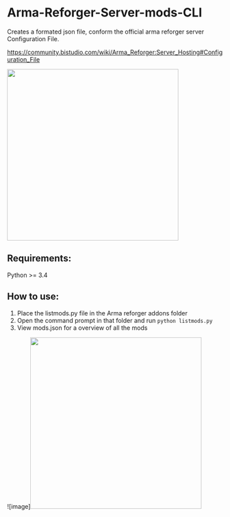 # Arma-Reforger-Server-mods-CLI
Creates a formated json file, conform the official arma reforger server Configuration File. 

https://community.bistudio.com/wiki/Arma_Reforger:Server_Hosting#Configuration_File

<img src="https://user-images.githubusercontent.com/45522614/170872332-4db407a8-ca72-4571-9b76-9453dd87dce6.png" width="400">


## Requirements: 
Python >= 3.4  

## How to use:

1) Place the listmods.py file in the Arma reforger addons folder
2) Open the command prompt in that folder and run `python listmods.py`
3) View mods.json for a overview of all the mods

![image]<img src="https://user-images.githubusercontent.com/45522614/170824453-c6e7cc35-9f52-4f9f-b8c3-24912f98cae2.png" width="400">
